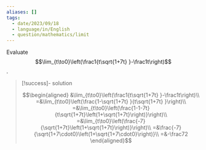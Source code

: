 ```yaml
---
aliases: []
tags:
  - date/2023/09/18
  - language/in/English
  - question/mathematics/limit
---
```


Evaluate $$\lim_{t\to0}\left(\frac1{t\sqrt{1+7t} }-\frac1t\right)$$.

> [!success]- solution
>
> $$\begin{aligned}
> &\lim_{t\to0}\left(\frac1{t\sqrt{1+7t} }-\frac1t\right)\\
> =&\lim_{t\to0}\left(\frac{1-\sqrt{1+7t} }{t\sqrt{1+7t} }\right)\\
> =&\lim_{t\to0}\left(\frac{1-1-7t}{t\sqrt{1+7t}\left(1+\sqrt{1+7t}\right)}\right)\\
> =&\lim_{t\to0}\left(\frac{-7}{\sqrt{1+7t}\left(1+\sqrt{1+7t}\right)}\right)\\
> =&\frac{-7}{\sqrt{1+7\cdot0}\left(1+\sqrt{1+7\cdot0}\right)}\\
> =&-\frac72
> \end{aligned}$$
